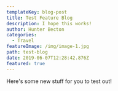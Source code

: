 ```yaml
---
templateKey: blog-post
title: Test Feature Blog
description: I hope this works!
author: Hunter Becton
categories:
  - Travel
featureImage: /img/image-1.jpg
path: test-blog
date: 2019-06-07T12:28:42.876Z
featured: true
---
```

Here's some new stuff for you to test out!
